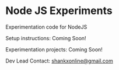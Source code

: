 Node JS Experiments 
========================

Experimentation code for NodeJS

Setup instructions:
Coming Soon!

Experimentation projects:
Coming Soon!

Dev Lead Contact: shankxonline@gmail.com
